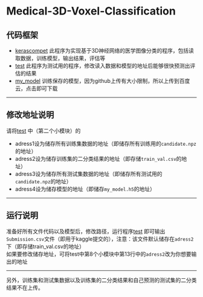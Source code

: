 Medical-3D-Voxel-Classification
=====
代码框架
-------
* [kerascompet](https://github.com/chaoswangy/Medical-3D-Voxel-Classification/blob/master/kerascompet.ipynb)
此程序为实现基于3D神经网络的医学图像分类的程序，包括读取数据，训练模型，输出结果，评估等
* [test](https://github.com/chaoswangy/Medical-3D-Voxel-Classification/blob/master/test.ipynb)
此程序为测试用的程序，修改读入数据和模型的地址后能够很快预测出评估的结果
* [my_model](https://pan.baidu.com/s/1veL5HXnQHByENuvNZWfVNw)
训练保存的模型，因为github上传有大小限制，所以上传到百度云，点击即可下载
----
修改地址说明
----
请将[test](https://github.com/chaoswangy/Medical-3D-Voxel-Classification/blob/master/test.ipynb)
中（第二个小模块）的<br>
* adress1设为储存所有训练集数据的地址（即储存所有训练用的`candidate.npz`的地址）<br>
* adress2设为储存训练集的二分类结果的地址（即存储`train_val.csv`的地址）<br>
* adress3设为储存所有测试集数据的地址（即储存所有测试用的`candidate.npz`的地址）<br>
* adress4设为储存模型的地址（即储存`my_model.h5`的地址）
-----
运行说明
------
准备好所有文件代码以及模型后，修改路径，运行程序[test](https://github.com/chaoswangy/Medical-3D-Voxel-Classification/blob/master/test.ipynb)
即可输出`Submission.csv`文件（即用于kaggle提交的），注意：该文件默认储存在`adress2`下（即存储train_val.csv的地址）<br>
如果要修改储存地址，可将test中第8个小模块中第13行中的`adress2`改为你想要输出的地址

------
另外，训练集和测试集数据以及训练集的二分类结果和自己预测的测试集的二分类结果不在上传。
